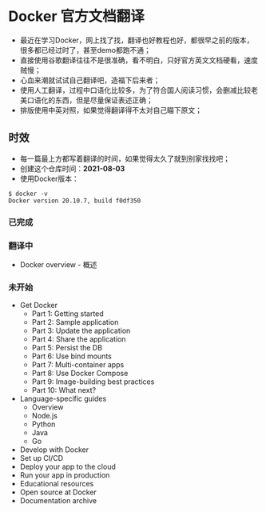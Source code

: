 # Docker 官方文档翻译

* 最近在学习Docker，网上找了找，翻译也好教程也好，都很早之前的版本，很多都已经过时了，甚至demo都跑不通；
* 直接使用谷歌翻译往往不是很准确，看不明白，只好官方英文文档硬看，速度贼慢；
* 心血来潮就试试自己翻译吧，造福下后来者；
* 使用人工翻译，过程中口语化比较多，为了符合国人阅读习惯，会删减比较老美口语化的东西，但是尽量保证表述正确；
* 排版使用中英对照，如果觉得翻译得不太对自己瞄下原文；

## 时效
* 每一篇最上方都写着翻译的时间，如果觉得太久了就到别家找找吧；
* 创建这个仓库时间：**2021-08-03**
* 使用Docker版本：
```shell
$ docker -v
Docker version 20.10.7, build f0df350
```

### 已完成

### 翻译中

* Docker overview - 概述

### 未开始

* Get Docker
  * Part 1: Getting started
  * Part 2: Sample application
  * Part 3: Update the application
  * Part 4: Share the application
  * Part 5: Persist the DB
  * Part 6: Use bind mounts
  * Part 7: Multi-container apps
  * Part 8: Use Docker Compose
  * Part 9: Image-building best practices
  * Part 10: What next?
* Language-specific guides
  * Overview
  * Node.js
  * Python
  * Java
  * Go
* Develop with Docker
* Set up CI/CD
* Deploy your app to the cloud
* Run your app in production
* Educational resources
* Open source at Docker
* Documentation archive
